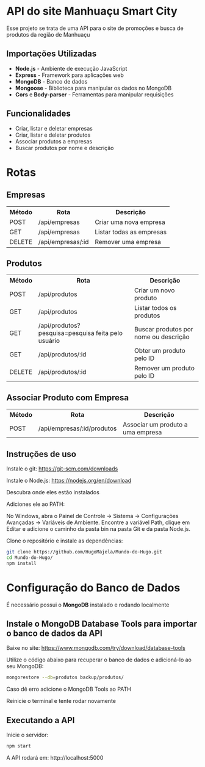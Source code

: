 # API do site Manhuaçu Smart City

Esse projeto se trata de uma API para o site de promoções e busca de produtos da região de Manhuaçu

## Importações Utilizadas  
- **Node.js** - Ambiente de execução JavaScript  
- **Express** - Framework para aplicações web  
- **MongoDB** - Banco de dados
- **Mongoose** - Biblioteca para manipular os dados no MongoDB
- **Cors** e **Body-parser** - Ferramentas para manipular requisições

## Funcionalidades  
- Criar, listar e deletar empresas  
- Criar, listar e deletar produtos  
- Associar produtos a empresas  
- Buscar produtos por nome e descrição

# Rotas

## Empresas
<table>
  <tr>
    <th>Método</th>
    <th>Rota</th>
    <th>Descrição</th>
  </tr>
  <tr>
    <td>POST</td>
    <td>/api/empresas</td>
    <td>Criar uma nova empresa</td>
  </tr>
  <tr>
    <td>GET</td>
    <td>/api/empresas</td>
    <td>Listar todas as empresas</td>
  </tr>
  <tr>
    <td>DELETE</td>
    <td>/api/empresas/:id</td>
    <td>Remover uma empresa</td>
  </tr>
</table>

## Produtos
<table>
  <tr>
    <th>Método</th>
    <th>Rota</th>
    <th>Descrição</th>
  </tr>
  <tr>
    <td>POST</td>
    <td>/api/produtos</td>
    <td>Criar um novo produto</td>
  </tr>
  <tr>
    <td>GET</td>
    <td>/api/produtos</td>
    <td>Listar todos os produtos</td>
  </tr>
  <tr>
    <td>GET</td>
    <td>/api/produtos?pesquisa=pesquisa feita pelo usuário</td>
    <td>Buscar produtos por nome ou descrição</td>
  </tr>
  <tr>
    <td>GET</td>
    <td>/api/produtos/:id</td>
    <td>Obter um produto pelo ID</td>
  </tr>
  <tr>
    <td>DELETE</td>
    <td>/api/produtos/:id</td>
    <td>Remover um produto pelo ID</td>
  </tr>
</table>

## Associar Produto com Empresa
<table>
  <tr>
    <th>Método</th>
    <th>Rota</th>
    <th>Descrição</th>
  </tr>
  <tr>
    <td>POST</td>
    <td>/api/empresas/:id/produtos</td>
    <td>Associar um produto a uma empresa</td>
  </tr>
</table>

## Instruções de uso

Instale o git: https://git-scm.com/downloads

Instale o Node.js: https://nodejs.org/en/download

Descubra onde eles estão instalados

Adiciones ele ao PATH:

No Windows, abra o Painel de Controle → Sistema → Configurações Avançadas → Variáveis de Ambiente.
Encontre a variável Path, clique em Editar e adicione o caminho da pasta bin na pasta Git e da pasta Node.js.

Clone o repositório e instale as dependências:

```bash
git clone https://github.com/HugoMajela/Mundo-do-Hugo.git
cd Mundo-do-Hugo/
npm install
```

# Configuração do Banco de Dados
É necessário possui o **MongoDB** instalado e rodando localmente

## Instale o MongoDB Database Tools para importar o banco de dados da API
Baixe no site: https://www.mongodb.com/try/download/database-tools

Utilize o código abaixo para recuperar o banco de dados e adicioná-lo ao seu MongoDB:

```bash
mongorestore --db=produtos backup/produtos/
```

Caso dê erro adicione o MongoDB Tools ao PATH

Reinicie o terminal e tente rodar novamente

## Executando a API
Inicie o servidor:

```bash
npm start
```
A API rodará em: http://localhost:5000
